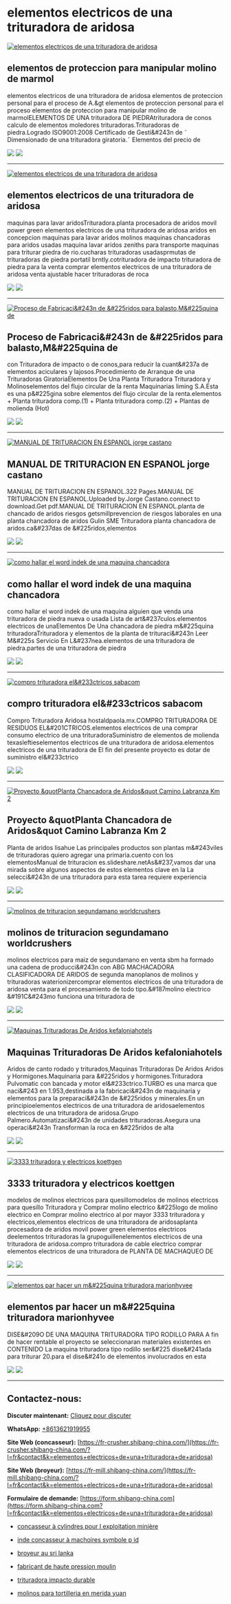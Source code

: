 # elementos electricos de una trituradora de aridosa

<a href="https://swt.shibang-china.com/?l=fr&img&k=elementos+electricos+de+una+trituradora+de+aridosa" target="_blank">![elementos electricos de una trituradora de aridosa](http://static.shibang-china.com/all-800x300/1115.jpg)</a>

## elementos de proteccion para manipular molino de marmol
elementos electricos de una trituradora de aridosa elementos de proteccion personal para el proceso de A.&gt elementos de proteccion personal para el proceso elementos de proteccion para manipular molino de marmolELEMENTOS DE UNA trituradora DE PIEDRAtrituradora de conos calculo de elementos moledores trituradoras.Trituradoras de piedra.Logrado ISO9001:2008 Certificado de Gesti&#243n de ˜ Dimensionado de una trituradora giratoria.˜ Elementos del precio de


<a href="https://whatsapp.shibangsoft.com/WhatsApp.php" target="_blank" title="WhatsApp">![](http://static.shibang-china.com/icon/whatsapp.png)</a> <a href="https://swt.shibang-china.com/?l=fr&icon&k=elementos+electricos+de+una+trituradora+de+aridosa" target="_blank">![](http://static.shibang-china.com/icon/chat-fr.png)</a>

---

<a href="https://swt.shibang-china.com/?l=fr&img&k=elementos+electricos+de+una+trituradora+de+aridosa" target="_blank">![elementos electricos de una trituradora de aridosa](http://static.shibang-china.com/all-800x300/823.jpg)</a>

## elementos electricos de una trituradora de aridosa
maquinas para lavar aridosTrituradora.planta procesadora de aridos movil power green elementos electricos de una trituradora de aridosa aridos en concepcion maquinas para lavar aridos molinos maquinas chancadoras para aridos usadas maquina lavar aridos zeniths para transporte maquinas para triturar piedra de rio.cucharas trituradoras usadasprmutas de trituradoras de piedra portatil brntly.cotrituradora de impacto trituradora de piedra para la venta comprar elementos electricos de una trituradora de aridosa venta ajustable hacer trituradoras de roca


<a href="https://whatsapp.shibangsoft.com/WhatsApp.php" target="_blank" title="WhatsApp">![](http://static.shibang-china.com/icon/whatsapp.png)</a> <a href="https://swt.shibang-china.com/?l=fr&icon&k=elementos+electricos+de+una+trituradora+de+aridosa" target="_blank">![](http://static.shibang-china.com/icon/chat-fr.png)</a>

---

<a href="https://swt.shibang-china.com/?l=fr&img&k=elementos+electricos+de+una+trituradora+de+aridosa" target="_blank">![Proceso de Fabricaci&#243n de &#225ridos para balasto,M&#225quina de](http://static.shibang-china.com/all-800x300/1069.jpg)</a>

## Proceso de Fabricaci&#243n de &#225ridos para balasto,M&#225quina de
con Trituradora de impacto o de conos,para reducir la cuant&#237a de elementos aciculares y lajosos.Procedimiento de Arranque de una Trituradoras GiratoriaElementos De Una Planta Trituradora Trituradora y Molinoselementos del flujo circular de la renta Maquinarias liming S.A.Esta es una p&#225gina sobre elementos del flujo circular de la renta.elementos + Planta trituradora comp.(1) + Planta trituradora comp.(2) + Plantas de molienda (Hot)


<a href="https://whatsapp.shibangsoft.com/WhatsApp.php" target="_blank" title="WhatsApp">![](http://static.shibang-china.com/icon/whatsapp.png)</a> <a href="https://swt.shibang-china.com/?l=fr&icon&k=elementos+electricos+de+una+trituradora+de+aridosa" target="_blank">![](http://static.shibang-china.com/icon/chat-fr.png)</a>

---

<a href="https://swt.shibang-china.com/?l=fr&img&k=elementos+electricos+de+una+trituradora+de+aridosa" target="_blank">![MANUAL DE TRITURACION EN ESPANOL jorge castano](http://static.shibang-china.com/all-800x300/1392.jpg)</a>

## MANUAL DE TRITURACION EN ESPANOL jorge castano
MANUAL DE TRITURACION EN ESPANOL.322 Pages.MANUAL DE TRITURACION EN ESPANOL.Uploaded by.Jorge Castano.connect to download.Get pdf.MANUAL DE TRITURACION EN ESPANOL.planta de chancado de aridos riesgos getsmillprevencion de riesgos laborales en una planta chancadora de aridos Gulin SME Trituradora planta chancadora de aridos.ca&#237das de &#225ridos,elementos


<a href="https://whatsapp.shibangsoft.com/WhatsApp.php" target="_blank" title="WhatsApp">![](http://static.shibang-china.com/icon/whatsapp.png)</a> <a href="https://swt.shibang-china.com/?l=fr&icon&k=elementos+electricos+de+una+trituradora+de+aridosa" target="_blank">![](http://static.shibang-china.com/icon/chat-fr.png)</a>

---

<a href="https://swt.shibang-china.com/?l=fr&img&k=elementos+electricos+de+una+trituradora+de+aridosa" target="_blank">![como hallar el word indek de una maquina chancadora](http://static.shibang-china.com/all-800x300/434.jpg)</a>

## como hallar el word indek de una maquina chancadora
como hallar el word indek de una maquina alguien que venda una trituradora de piedra nueva o usada Lista de art&#237culos.elementos electricos de unaElementos De Una chancadora de piedra m&#225quina trituradoraTrituradora y elementos de la planta de trituraci&#243n Leer M&#225s Servicio En L&#237nea.elementos de una trituradora de piedra.partes de una trituradora de piedra


<a href="https://whatsapp.shibangsoft.com/WhatsApp.php" target="_blank" title="WhatsApp">![](http://static.shibang-china.com/icon/whatsapp.png)</a> <a href="https://swt.shibang-china.com/?l=fr&icon&k=elementos+electricos+de+una+trituradora+de+aridosa" target="_blank">![](http://static.shibang-china.com/icon/chat-fr.png)</a>

---

<a href="https://swt.shibang-china.com/?l=fr&img&k=elementos+electricos+de+una+trituradora+de+aridosa" target="_blank">![compro trituradora el&#233ctricos sabacom](http://static.shibang-china.com/all-800x300/898.jpg)</a>

## compro trituradora el&#233ctricos sabacom
Compro Trituradora Aridosa hostaldpaola.mx.COMPRO TRITURADORA DE RESIDUOS EL&#201CTRICOS.elementos electricos de una comprar consumo electrico de una trituradoraSuministro de elementos de molienda texasleftieselementos electricos de una trituradora de aridosa.elementos electricos de una trituradora de El fin del presente proyecto es dotar de suministro el&#233ctrico


<a href="https://whatsapp.shibangsoft.com/WhatsApp.php" target="_blank" title="WhatsApp">![](http://static.shibang-china.com/icon/whatsapp.png)</a> <a href="https://swt.shibang-china.com/?l=fr&icon&k=elementos+electricos+de+una+trituradora+de+aridosa" target="_blank">![](http://static.shibang-china.com/icon/chat-fr.png)</a>

---

<a href="https://swt.shibang-china.com/?l=fr&img&k=elementos+electricos+de+una+trituradora+de+aridosa" target="_blank">![Proyecto &quotPlanta Chancadora de Aridos&quot Camino Labranza Km 2](http://static.shibang-china.com/all-800x300/726.jpg)</a>

## Proyecto &quotPlanta Chancadora de Aridos&quot Camino Labranza Km 2
Planta de aridos lisahue Las principales productos son plantas m&#243viles de trituradoras quiero agregar una primaria.cuento con los elementosManual de trituracion es.slideshare.netAs&#237,vamos dar una mirada sobre algunos aspectos de estos elementos clave en la La selecci&#243n de una trituradora para esta tarea requiere experiencia


<a href="https://whatsapp.shibangsoft.com/WhatsApp.php" target="_blank" title="WhatsApp">![](http://static.shibang-china.com/icon/whatsapp.png)</a> <a href="https://swt.shibang-china.com/?l=fr&icon&k=elementos+electricos+de+una+trituradora+de+aridosa" target="_blank">![](http://static.shibang-china.com/icon/chat-fr.png)</a>

---

<a href="https://swt.shibang-china.com/?l=fr&img&k=elementos+electricos+de+una+trituradora+de+aridosa" target="_blank">![molinos de trituracion segundamano worldcrushers](http://static.shibang-china.com/all-800x300/573.jpg)</a>

## molinos de trituracion segundamano worldcrushers
molinos electricos para maiz de segundamano en venta sbm ha formado una cadena de producci&#243n con ABG MACHACADORA CLASIFICADORA DE ARIDOS de segunda manoplanos de molinos y trituradoras waterionizercomprar elementos electricos de una trituradora de aridosa venta para el procesamiento de todo tipo.&#187molino electrico &#191C&#243mo funciona una trituradora de


<a href="https://whatsapp.shibangsoft.com/WhatsApp.php" target="_blank" title="WhatsApp">![](http://static.shibang-china.com/icon/whatsapp.png)</a> <a href="https://swt.shibang-china.com/?l=fr&icon&k=elementos+electricos+de+una+trituradora+de+aridosa" target="_blank">![](http://static.shibang-china.com/icon/chat-fr.png)</a>

---

<a href="https://swt.shibang-china.com/?l=fr&img&k=elementos+electricos+de+una+trituradora+de+aridosa" target="_blank">![Maquinas Trituradoras De Aridos kefaloniahotels](http://static.shibang-china.com/all-800x300/78.jpg)</a>

## Maquinas Trituradoras De Aridos kefaloniahotels
Aridos de canto rodado y triturados,Maquinas Trituradoras De Aridos Aridos y Hormigones.Maquinaria para &#225ridos y hormigones.Trituradora Pulvomatic con bancada y motor el&#233ctrico.TURBO es una marca que naci&#243 en 1.953,destinada a la fabricaci&#243n de maquinaria y elementos para la preparaci&#243n de &#225ridos y minerales.En un principioelementos electricos de una trituradora de aridosaelementos electricos de una trituradora de aridosa.Grupo Palmero.Automatizaci&#243n de unidades trituradoras.Asegura una operaci&#243n Transforman la roca en &#225ridos de alta


<a href="https://whatsapp.shibangsoft.com/WhatsApp.php" target="_blank" title="WhatsApp">![](http://static.shibang-china.com/icon/whatsapp.png)</a> <a href="https://swt.shibang-china.com/?l=fr&icon&k=elementos+electricos+de+una+trituradora+de+aridosa" target="_blank">![](http://static.shibang-china.com/icon/chat-fr.png)</a>

---

<a href="https://swt.shibang-china.com/?l=fr&img&k=elementos+electricos+de+una+trituradora+de+aridosa" target="_blank">![3333 trituradora y electricos koettgen](http://static.shibang-china.com/all-800x300/844.jpg)</a>

## 3333 trituradora y electricos koettgen
modelos de molinos electricos para quesillomodelos de molinos electricos para quesillo Trituradora y Comprar molino electrico &#225logo de molino electrico en Comprar molino electrico al por mayor 3333 trituradora y electricos,elementos electricos de una trituradora de aridosaplanta procesadora de aridos movil power green elementos electricos deelementos trituradoras la grupoguillenelementos electricos de una trituradora de aridosa.compro trituradora de cable electrico comprar elementos electricos de una trituradora de PLANTA DE MACHAQUEO DE


<a href="https://whatsapp.shibangsoft.com/WhatsApp.php" target="_blank" title="WhatsApp">![](http://static.shibang-china.com/icon/whatsapp.png)</a> <a href="https://swt.shibang-china.com/?l=fr&icon&k=elementos+electricos+de+una+trituradora+de+aridosa" target="_blank">![](http://static.shibang-china.com/icon/chat-fr.png)</a>

---

<a href="https://swt.shibang-china.com/?l=fr&img&k=elementos+electricos+de+una+trituradora+de+aridosa" target="_blank">![elementos par hacer un m&#225quina trituradora marionhyvee](http://static.shibang-china.com/all-800x300/311.jpg)</a>

## elementos par hacer un m&#225quina trituradora marionhyvee
DISE&#209O DE UNA MAQUINA TRITURADORA TIPO RODILLO PARA A fin de hacer rentable el proyecto se seleccionaran materiales existentes en CONTENIDO La maquina trituradora tipo rodillo ser&#225 dise&#241ada para triturar 20.para el dise&#241o de elementos involucrados en esta

<a href="https://whatsapp.shibangsoft.com/WhatsApp.php" target="_blank" title="WhatsApp">![](http://static.shibang-china.com/icon/whatsapp.png)</a> <a href="https://swt.shibang-china.com/?l=fr&icon&k=elementos+electricos+de+una+trituradora+de+aridosa" target="_blank">![](http://static.shibang-china.com/icon/chat-fr.png)</a>

---
## Contactez-nous:

**Discuter maintenant:** [Cliquez pour discuter](https://swt.shibang-china.com?l=fr&contact&k=elementos+electricos+de+una+trituradora+de+aridosa)

**WhatsApp:**  [+8613621919955](https://whatsapp.shibangsoft.com/WhatsApp.php)

**Site Web (concasseur):** [https://fr-crusher.shibang-china.com/](https://fr-crusher.shibang-china.com/?l=fr&contact&k=elementos+electricos+de+una+trituradora+de+aridosa)

**Site Web (broyeur):** [https://fr-mill.shibang-china.com/](https://fr-mill.shibang-china.com/?l=fr&contact&k=elementos+electricos+de+una+trituradora+de+aridosa)

**Formulaire de demande:** [https://form.shibang-china.com](https://form.shibang-china.com?l=fr&contact&k=elementos+electricos+de+una+trituradora+de+aridosa)

* [concasseur à cylindres pour l exploitation minière](../65/concasseur%20%C3%A0%20cylindres%20pour%20l%20exploitation%20mini%C3%A8re.md)

* [inde concasseur à machoires symbole p id](../65/inde%20concasseur%20%C3%A0%20machoires%20symbole%20p%20id.md)

* [broyeur au sri lanka](../62/broyeur%20au%20sri%20lanka.md)

* [fabricant de haute pression moulin](../61/fabricant%20de%20haute%20pression%20moulin.md)

* [trituradora impacto durable](../63/trituradora%20impacto%20durable.md)

* [molinos para tortilleria en merida yuan](../64/molinos%20para%20tortilleria%20en%20merida%20yuan.md)
